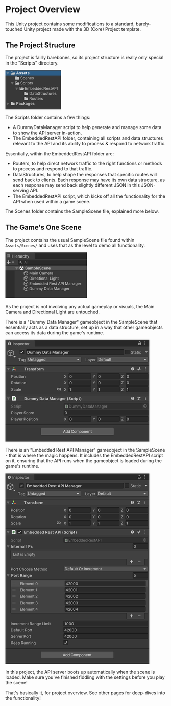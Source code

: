# Project Overview

This Unity project contains some modifications to a standard, barely-touched Unity project made with the 3D (Core) Project template.

## The Project Structure

The project is fairly barebones, so its project structure is really only special in the "Scripts" directory.

![The project folder structure within Unity.](./Images/UnityProjectStructure001.png)

The Scripts folder contains a few things:
- A DummyDataManager script to help generate and manage some data to show the API server in-action.
- The EmbeddedRestAPI folder, containing all scripts and data structures relevant to the API and its ability to process & respond to network traffic.

Essentially, within the EmbeddedRestAPI folder are:
- Routers, to help direct network traffic to the right functions or methods to process and respond to that traffic.
- DataStructures, to help shape the responses that specific routes will send back to clients. Each response may have its own data structure, as each response may send back slightly different JSON in this JSON-serving API.
- The EmbeddedRestAPI script, which kicks off all the functionality for the API when used within a game scene.

The Scenes folder contains the SampleScene file, explained more below.

## The Game's One Scene

The project contains the usual SampleScene file found within `Assets/Scenes/` and uses that as the level to demo all functionality.

![The hierarchy of objects within the SampleScene file.](./Images/UnitySceneHierarchy001.png)

As the project is not involving any actual gameplay or visuals, the Main Camera and Directional Light are untouched.

There is a "Dummy Data Manager" gameobject in the SampleScene that essentially acts as a data structure, set up in a way that other gameobjects can access its data during the game's runtime.

![The structure of the Dummy Data Manager gameobject.](./Images/UnityDDM.png)

There is an "Embedded Rest API Manager" gameobject in the SampleScene - that is where the magic happens. It includes the EmbeddedRestAPI script on it, ensuring that the API runs when the gameobject is loaded during the game's runtime.

![The structure of the Embedded Rest API Manager gameobject.](./Images/UnityRestApiManager.png)

In this project, the API server boots up automatically when the scene is loaded. Make sure you've finished fiddling with the settings before you play the scene!

That's basically it, for project overview. See other pages for deep-dives into the functionality!